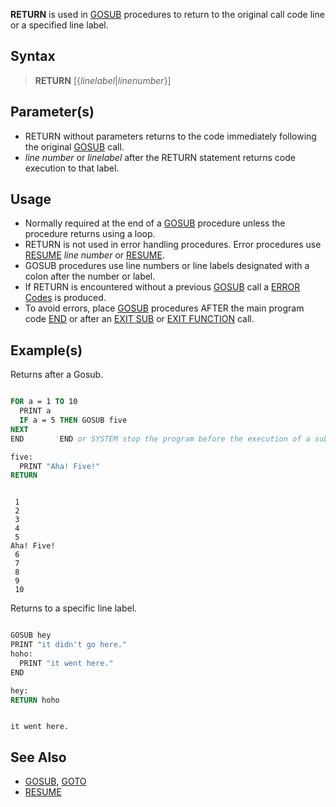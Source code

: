 **RETURN** is used in [GOSUB](GOSUB) procedures to return to the original call code line or a specified line label.

## Syntax

> **RETURN** [{*linelabel*|*linenumber*}]

## Parameter(s)

* RETURN without parameters returns to the code immediately following the original [GOSUB](GOSUB) call.
* *line number* or *linelabel* after the RETURN statement returns code execution to that label.

## Usage

* Normally required at the end of a [GOSUB](GOSUB) procedure unless the procedure returns using a loop.
* RETURN is not used in error handling procedures. Error procedures use [RESUME](RESUME) *line number* or [RESUME](RESUME).
* GOSUB procedures use line numbers or line labels designated with a colon after the number or label.
* If RETURN is encountered without a previous [GOSUB](GOSUB) call a [ERROR Codes](ERROR-Codes) is produced.
* To avoid errors, place [GOSUB](GOSUB) procedures AFTER the main program code [END](END) or after an [EXIT SUB](EXIT-SUB) or [EXIT FUNCTION](EXIT-FUNCTION) call.

## Example(s)

Returns after a Gosub.

```vb

FOR a = 1 TO 10
  PRINT a
  IF a = 5 THEN GOSUB five
NEXT
END       'END or SYSTEM stop the program before the execution of a sub procedure

five:
  PRINT "Aha! Five!"
RETURN 

```

```text

 1
 2
 3
 4
 5
Aha! Five!
 6
 7
 8
 9
 10

```

Returns to a specific line label.

```vb

GOSUB hey 
PRINT "it didn't go here." 
hoho: 
  PRINT "it went here." 
END 

hey: 
RETURN hoho 

```


```text

it went here.

```

## See Also
 
* [GOSUB](GOSUB), [GOTO](GOTO)
* [RESUME](RESUME)

